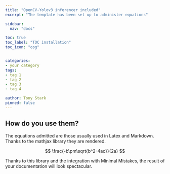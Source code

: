 ```yaml
---
title: "OpenCV-Yolov3 inferencer included"
excerpt: "The template has been set up to administer equations"

sidebar:
  nav: "docs"

toc: true
toc_label: "TOC installation"
toc_icon: "cog"


categories:
- your category
tags:
- tag 1
- tag 2
- tag 3
- tag 4

author: Tony Stark
pinned: false
---
```



## How do you use them?

The equations admitted are those usually used in Latex and Markdown. Thanks to the mathjax library they are rendered.

$$
\frac{-b\pm\sqrt{b^2-4ac}}{2a}
$$

Thanks to this library and the integration with Minimal Mistakes, the result of your documentation will look spectacular.